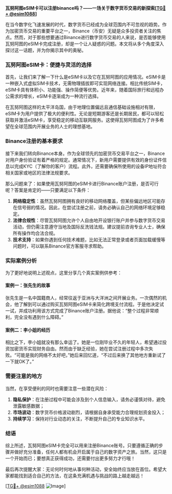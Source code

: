 **瓦努阿图eSIM卡可以注册binance吗？——一场关于数字货币交易的新探索[[TG💪+ @esim1088](https://t.me/s/esim1088)]**

在当今数字化飞速发展的时代，数字货币已经成为全球范围内不可忽视的趋势。作为加密货币交易的重要平台之一，Binance（币安）无疑是众多投资者关注的焦点。然而，对于那些想要通过Binance进行数字货币交易的人来说，是否能够使用瓦努阿图的eSIM卡完成注册，却是一个让人疑惑的问题。本文将从多个角度深入探讨这一话题，并为你揭示其中的奥秘。

### 瓦努阿图eSIM卡：便捷与灵活的选择

首先，让我们来了解一下什么是eSIM卡以及它在瓦努阿图的应用情况。eSIM卡是一种嵌入式虚拟SIM卡技术，无需物理插拔即可实现网络连接。相比传统SIM卡，eSIM卡具有体积小、功能强、操作简便等优势。近年来，随着国际旅行和远程办公需求的增长，eSIM卡逐渐成为一种流行选择。

在瓦努阿图这样的太平洋岛国，由于地理位置偏远且通信基础设施相对有限，eSIM卡为用户提供了极大的便利性。无论是短期游客还是长期居民，都可以轻松获取并激活eSIM卡，享受稳定的移动互联网服务。这使得瓦努阿图成为了许多希望在全球范围内开展业务的人士的理想基地。

### Binance注册的基本要求

接下来我们转向Binance本身。作为全球领先的加密货币交易平台之一，Binance对用户身份验证有着严格的规定。通常情况下，新用户需要提供有效的身份证件信息以完成KYC（了解你的客户）流程。此外，还需要确保所使用的设备IP地址符合相关国家或地区的法律法规要求。

那么问题来了：如果使用瓦努阿图的eSIM卡进行Binance账户注册，是否可行呢？答案是肯定的——只要满足以下条件：

1. **网络稳定性**：虽然瓦努阿图拥有良好的移动网络覆盖，但某些偏远地区可能存在信号弱的情况。因此，在尝试注册之前，请务必确认自己的网络环境足够稳定。
2. **法律合规性**：尽管瓦努阿图允许个人自由地开设银行账户并参与数字货币交易活动，但仍需注意遵守当地及国际反洗钱法规。建议提前咨询专业人士，确保所有操作均合法合规。
3. **技术支持**：如果你遇到任何技术难题，比如无法正常登录或者页面加载缓慢等问题时，可以联系Binance官方客服寻求帮助。

### 实际案例分析

为了更好地说明上述观点，这里分享几个真实案例供参考：

#### 案例一：张先生的故事
张先生是一名中国籍商人，经常往返于亚洲与大洋洲之间开展业务。一次偶然的机会，他了解到可以通过购买瓦努阿图eSIM卡来简化跨境支付流程。于是他决定试一试，并成功利用该方式完成了Binance账户注册。据他说：“整个过程非常顺利，完全没有遇到什么障碍。”

#### 案例二：李小姐的经历
相比之下，李小姐就没有那么幸运了。她是一位刚毕业不久的年轻人，希望通过投资加密货币实现财务自由。然而由于缺乏经验，她在尝试注册过程中多次失败。“可能是我的网络不太好吧，”她后来回忆道，“不过后来换了其他地方重新试了一下就OK了。”

### 需要注意的地方

当然，在享受便利的同时也需要注意一些潜在风险：

1. **隐私保护**：在注册过程中可能会涉及到个人信息输入，请务必谨慎对待，避免泄露敏感数据；
2. **市场波动**：数字货币价格波动剧烈，请根据自身承受能力合理规划资金投入；
3. **持续学习**：保持对行业动态的关注，不断提升自己的专业知识水平。

### 结语

综上所述，瓦努阿图eSIM卡完全可以用来注册Binance账号。只要遵循正确的步骤并做好充分准备，任何人都有机会开启属于自己的数字资产之旅。当然，这只是一个开始而已；要想真正获得成功，还需要付出更多努力才行哦！

最后再次提醒大家：无论何时何地从事何种活动，安全始终应当放在首位。希望大家都能找到适合自己的方法，在这条充满机遇与挑战的路上越走越远！

[[TG💪+ @esim1088](https://t.me/s/esim1088) ![Image](https://i.postimg.cc/4NQfJmqS/Snipaste-2025-05-13-00-14-12.png)]